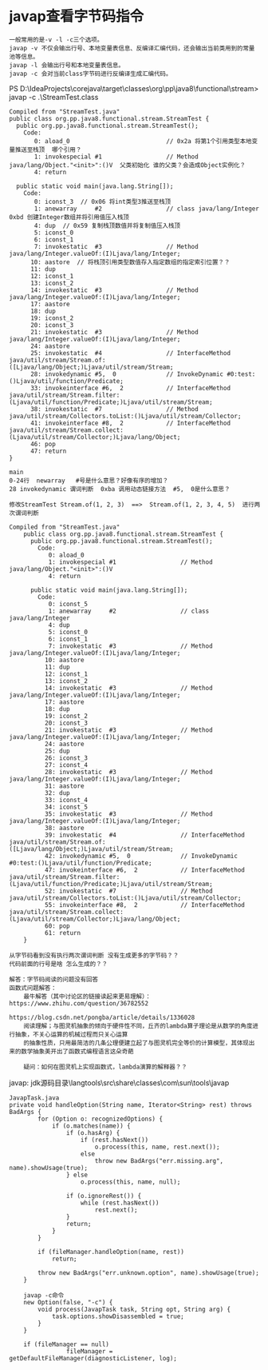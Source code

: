 # javap查看字节码指令
    一般常用的是-v -l -c三个选项。
    javap -v 不仅会输出行号、本地变量表信息、反编译汇编代码，还会输出当前类用到的常量池等信息。
    javap -l 会输出行号和本地变量表信息。
    javap -c 会对当前class字节码进行反编译生成汇编代码。
PS D:\IdeaProjects\corejava\target\classes\org\pp\java8\functional\stream> javap -c .\StreamTest.class
```
Compiled from "StreamTest.java"
public class org.pp.java8.functional.stream.StreamTest {
  public org.pp.java8.functional.stream.StreamTest();
    Code:
       0: aload_0                           // 0x2a 将第1个引用类型本地变量推送至栈顶  哪个引用？
       1: invokespecial #1                  // Method java/lang/Object."<init>":()V  父类初始化 谁的父类？会造成Object实例化？
       4: return

  public static void main(java.lang.String[]);
    Code:
       0: iconst_3  // 0x06 将int类型3推送至栈顶
       1: anewarray     #2                  // class java/lang/Integer  0xbd 创建Integer数组并将引用值压入栈顶
       4: dup  // 0x59 复制栈顶数值并将复制值压入栈顶
       5: iconst_0
       6: iconst_1
       7: invokestatic  #3                  // Method java/lang/Integer.valueOf:(I)Ljava/lang/Integer;
      10: aastore  // 将栈顶引用类型数值存入指定数组的指定索引位置？？
      11: dup
      12: iconst_1
      13: iconst_2
      14: invokestatic  #3                  // Method java/lang/Integer.valueOf:(I)Ljava/lang/Integer;
      17: aastore
      18: dup
      19: iconst_2
      20: iconst_3
      21: invokestatic  #3                  // Method java/lang/Integer.valueOf:(I)Ljava/lang/Integer;
      24: aastore
      25: invokestatic  #4                  // InterfaceMethod java/util/stream/Stream.of:([Ljava/lang/Object;)Ljava/util/stream/Stream;
      28: invokedynamic #5,  0              // InvokeDynamic #0:test:()Ljava/util/function/Predicate;
      33: invokeinterface #6,  2            // InterfaceMethod java/util/stream/Stream.filter:(Ljava/util/function/Predicate;)Ljava/util/stream/Stream;
      38: invokestatic  #7                  // Method java/util/stream/Collectors.toList:()Ljava/util/stream/Collector;
      41: invokeinterface #8,  2            // InterfaceMethod java/util/stream/Stream.collect:(Ljava/util/stream/Collector;)Ljava/lang/Object;
      46: pop
      47: return
}
```
    main
    0-24行  newarray   #号是什么意思？好像有序的增加？
    28 invokedynamic 谓词判断  0xba 调用动态链接方法  #5,  0是什么意思？

    修改StreamTest Stream.of(1, 2, 3)  ==>  Stream.of(1, 2, 3, 4, 5)  进行两次谓词判断
```
Compiled from "StreamTest.java"
    public class org.pp.java8.functional.stream.StreamTest {
      public org.pp.java8.functional.stream.StreamTest();
        Code:
           0: aload_0
           1: invokespecial #1                  // Method java/lang/Object."<init>":()V
           4: return
    
      public static void main(java.lang.String[]);
        Code:
           0: iconst_5
           1: anewarray     #2                  // class java/lang/Integer
           4: dup
           5: iconst_0
           6: iconst_1
           7: invokestatic  #3                  // Method java/lang/Integer.valueOf:(I)Ljava/lang/Integer;
          10: aastore
          11: dup
          12: iconst_1
          13: iconst_2
          14: invokestatic  #3                  // Method java/lang/Integer.valueOf:(I)Ljava/lang/Integer;
          17: aastore
          18: dup
          19: iconst_2
          20: iconst_3
          21: invokestatic  #3                  // Method java/lang/Integer.valueOf:(I)Ljava/lang/Integer;
          24: aastore
          25: dup
          26: iconst_3
          27: iconst_4
          28: invokestatic  #3                  // Method java/lang/Integer.valueOf:(I)Ljava/lang/Integer;
          31: aastore
          32: dup
          33: iconst_4
          34: iconst_5
          35: invokestatic  #3                  // Method java/lang/Integer.valueOf:(I)Ljava/lang/Integer;
          38: aastore
          39: invokestatic  #4                  // InterfaceMethod java/util/stream/Stream.of:([Ljava/lang/Object;)Ljava/util/stream/Stream;
          42: invokedynamic #5,  0              // InvokeDynamic #0:test:()Ljava/util/function/Predicate;
          47: invokeinterface #6,  2            // InterfaceMethod java/util/stream/Stream.filter:(Ljava/util/function/Predicate;)Ljava/util/stream/Stream;
          52: invokestatic  #7                  // Method java/util/stream/Collectors.toList:()Ljava/util/stream/Collector;
          55: invokeinterface #8,  2            // InterfaceMethod java/util/stream/Stream.collect:(Ljava/util/stream/Collector;)Ljava/lang/Object;
          60: pop
          61: return
    }
```
    从字节码看到没有执行两次谓词判断 没有生成更多的字节码？？
    代码前面的行号是啥 怎么生成的？？
    
    解答：字节码阅读的问题没有回答
    函数式问题解答：
        最牛解答（其中讨论区的链接读起来更易理解）：https://www.zhihu.com/question/36782552
                                                https://blog.csdn.net/pongba/article/details/1336028
        阅读理解；与图灵机抽象的倾向于硬件性不同，丘齐的lambda算子理论是从数学的角度进行抽象，不关心运算的机械过程而只关心运算
        的抽象性质，只用最简洁的几条公理便建立起了与图灵机完全等价的计算模型，其体现出来的数学抽象美开出了函数式编程语言这朵奇葩
        
        疑问：如何在图灵机上实现函数式，lambda演算的解释器？？

   
javap: jdk源码目录\langtools\src\share\classes\com\sun\tools\javap
```
JavapTask.java
private void handleOption(String name, Iterator<String> rest) throws BadArgs {
        for (Option o: recognizedOptions) {
            if (o.matches(name)) {
                if (o.hasArg) {
                    if (rest.hasNext())
                        o.process(this, name, rest.next());
                    else
                        throw new BadArgs("err.missing.arg", name).showUsage(true);
                } else
                    o.process(this, name, null);

                if (o.ignoreRest()) {
                    while (rest.hasNext())
                        rest.next();
                }
                return;
            }
        }

        if (fileManager.handleOption(name, rest))
            return;

        throw new BadArgs("err.unknown.option", name).showUsage(true);
    }

    javap -c命令
    new Option(false, "-c") {
        void process(JavapTask task, String opt, String arg) {
            task.options.showDisassembled = true;
        }
    }

    if (fileManager == null)
                fileManager = getDefaultFileManager(diagnosticListener, log);
``` 